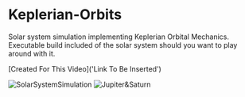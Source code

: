 # Keplerian-Orbits
Solar system simulation implementing Keplerian Orbital Mechanics. <br>
Executable build included of the solar system should you want to play around with it.

[Created For This Video]('Link To Be Inserted')

![SolarSystemSimulation](https://raw.githubusercontent.com/ScottyRAnderson/Images/master/SolarSystemSimulation.png)
![Jupiter&Saturn](https://raw.githubusercontent.com/ScottyRAnderson/Images/master/Jupiter&Saturn.png)